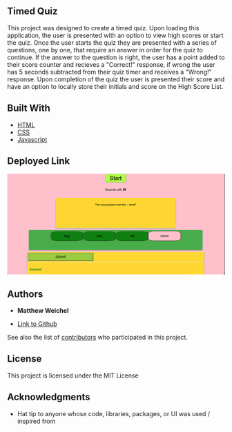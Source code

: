 ## Timed Quiz

This project was designed to create a timed quiz.  Upon loading this application, the user is presented with an option to view high scores or start the quiz.  Once the user starts the quiz they are presented with a series of questions, one by one, that require an answer in order for the quiz to continue.  If the answer to the question is right, the user has a point added to their score counter and recieves a "Correct!" response, if wrong the user has 5 seconds subtracted from their quiz timer and receives a "Wrong!" response. Upon completion of the quiz the user is presented their score and have an option to locally store their initials and score on the High Score List.


## Built With

* [HTML](https://developer.mozilla.org/en-US/docs/Web/HTML)
* [CSS](https://developer.mozilla.org/en-US/docs/Web/CSS)
* [Javascript](https://developer.mozilla.org/en-US/docs/Web/JavaScript)

## Deployed Link

![See Live Site](liveScreenshot.png)


## Authors

* **Matthew Weichel** 


- [Link to Github](https://github.com/maweiche)


See also the list of [contributors](https://github.com/your/project/contributors) who participated in this project.

## License

This project is licensed under the MIT License 

## Acknowledgments

* Hat tip to anyone whose code, libraries, packages, or UI was used  / inspired from

